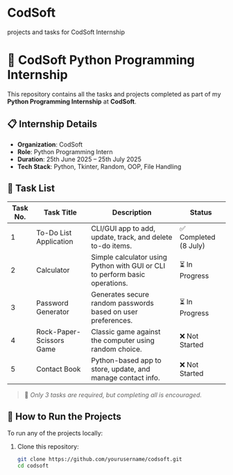 # CodSoft
projects and tasks for CodSoft Internship

# 🐍 CodSoft Python Programming Internship

This repository contains all the tasks and projects completed as part of my **Python Programming Internship** at **CodSoft**.

## 📋 Internship Details

- **Organization**: CodSoft
- **Role**: Python Programming Intern
- **Duration**: 25th June 2025 – 25th July 2025
- **Tech Stack**: Python, Tkinter, Random, OOP, File Handling

## 📁 Task List

| Task No. | Task Title              | Description                                                                 | Status       |
|----------|-------------------------|-----------------------------------------------------------------------------|--------------|
| 1        | To-Do List Application  | CLI/GUI app to add, update, track, and delete to-do items.                 | ✅ Completed (8 July) |
| 2        | Calculator              | Simple calculator using Python with GUI or CLI to perform basic operations.| ⏳ In Progress |
| 3        | Password Generator      | Generates secure random passwords based on user preferences.               | ⏳ In Progress |
| 4        | Rock-Paper-Scissors Game| Classic game against the computer using random choice.                     | ❌ Not Started |
| 5        | Contact Book            | Python-based app to store, update, and manage contact info.                | ❌ Not Started |

> 📌 *Only 3 tasks are required, but completing all is encouraged.*

## 🚀 How to Run the Projects

To run any of the projects locally:

1. Clone this repository:
   ```bash
   git clone https://github.com/yourusername/codsoft.git
   cd codsoft


